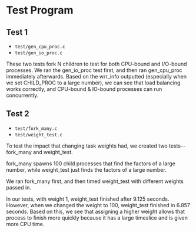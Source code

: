 # Test Program

## Test 1

* `test/gen_cpu_proc.c`
* `test/gen_io_proc.c`

These two tests fork N children to test for both CPU-bound and I/O-bound processes.
 We ran the gen_io_proc test first, and then ran gen_cpu_proc immediately afterwards. 
 Based on the wrr_info outputted (especially when we set CHILD_PROC to a large number),
 we can see that load balancing works correctly, and CPU-bound & IO-bound processes can
 run concurrently.

## Test 2

* `test/fork_many.c`
* `test/weight_test.c`

To test the impact that changing task weights had, we created two tests--fork_many and weight_test.

fork_many spawns 100 child processes that find the factors of a large number, while weight_test just
finds the factors of a large number.

We ran fork_many first, and then timed weight_test with different weights passed in.

In our tests, with weight 1, weight_test finished after 9.125 seconds. However, when we changed the weight
to 100, weight_test finished in 6.857 seconds. Based on this, we see that assigning a higher weight allows
that process to finish more quickly because it has a large timeslice and is given more CPU time.

